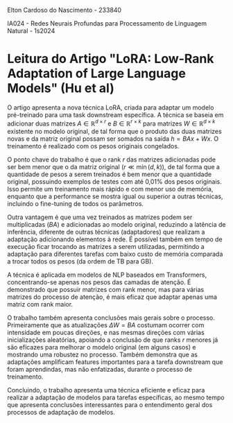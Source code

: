 Elton Cardoso do Nascimento - 233840

IA024 - Redes Neurais Profundas para Processamento de Linguagem Natural - 1s2024

# Leitura do Artigo "LoRA: Low-Rank Adaptation of Large Language Models" (Hu et al)

O artigo apresenta a nova técnica LoRA, criada para adaptar um modelo pré-treinado para uma task downstream específica. A técnica se baseia em adicionar duas matrizes $A \in \mathbb{R}^{d \times r}$ e $B \in \mathbb{R}^{r \times k}$ para matrizes $W \in \mathbb{R}^{d \times k}$  existente no modelo original, de tal forma que o produto das duas matrizes novas e da matriz original possam ser somados na saída $h = BAx + Wx$. O treinamento é realizado com os pesos originais congelados.

O ponto chave do trabalho é que o rank $r$ das matrizes adicionadas pode ser bem menor que o da matriz original ($r \ll \min(d, k)$), de tal forma que a quantidade de pesos a serem treinados é bem menor que a quantidade original, possuindo exemplos de testes com até 0,01% dos pesos originais. Isso permite um treinamento mais rápido e com menor uso de memória, enquanto que a performance se mostra igual ou superior a outras técnicas, incluindo o fine-tuning de todos os parâmetros.

Outra vantagem é que uma vez treinados as matrizes podem ser multiplicadas ($BA$) e adicionadas ao modelo original, reduzindo a latência de inferência, diferente de outras técnicas (adaptadores) que realizam a adaptação adicionando elementos à rede. É possível também em tempo de execução ficar trocando as matrizes a serem utilizadas, permitindo a adaptação para diferentes tarefas com baixo custo de memória comparada a trocar todos os pesos (da ordem de TB para GB).

A técnica é aplicada em modelos de NLP baseados em Transformers, concentrando-se apenas nos pesos das camadas de atenção. É demonstrado que possuir matrizes com rank menor, mas para várias matrizes do processo de atenção, é mais eficaz que adaptar apenas uma matriz com rank maior. 

O trabalho também apresenta conclusões mais gerais sobre o processo. Primeiramente que as atualizações $\Delta W = BA$ costumam ocorrer com intensidade em poucas direções, e nas mesmas direções com várias inicializações aleatórias, apoiando a conclusão de que ranks $r$ menores já são eficazes para melhorar o modelo original (em alguns casos) e mostrando uma robustez no processo. Também demonstra que as adaptações amplificam features importantes para a tarefa downstream que foram aprendindas, mas não enfatizadas, durante o processo de treinamento.

Concluindo, o trabalho apresenta uma técnica eficiente e eficaz para realizar a adaptação de modelos para tarefas específicas, ao mesmo tempo que apresenta conclusões interessantes para o entendimento geral dos processos de adaptação de modelos.